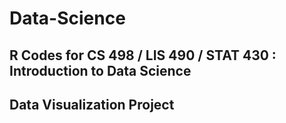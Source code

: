 # Data-Science

## R Codes for CS 498 / LIS 490 / STAT 430 : Introduction to Data Science
## Data Visualization Project 
